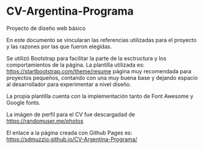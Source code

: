 # CV-Argentina-Programa
Proyecto de diseño web básico

En este documento se vincularan las referencias utilizadas para el proyecto y las razones por las que fueron elegídas.

Se utilizó Bootstrap para facilitar la parte de la esctructura y los comportamientos de la página.
La plantilla utilizada es: https://startbootstrap.com/theme/resume página muy recomendada para proyectos pequeños, contando con una muy buena base y dejando espacio al desarrollador para experimentar a nivel diseño.

La propia plantilla cuenta con la implementación tanto de Font Awesome y Google fonts.

La imágen de perfil para el CV fue descargadad de https://randomuser.me/photos


El enlace a la página creada con Github Pages es: https://sdmuzzio.github.io/CV-Argentina-Programa/
